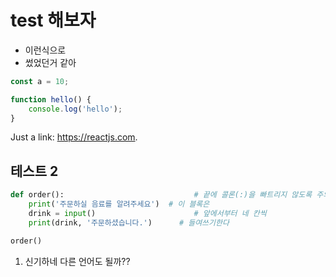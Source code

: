 # test 해보자

- 이런식으로
- 썼었던거 같아

```js
const a = 10;

function hello() {
	console.log('hello');
}
```

Just a link: https://reactjs.com.

## 테스트 2

```py
def order():                             # 끝에 콜론(:)을 빠트리지 않도록 주의
    print('주문하실 음료를 알려주세요')  # 이 블록은
    drink = input()                      # 앞에서부터 네 칸씩
    print(drink, '주문하셨습니다.')      # 들여쓰기한다

order()
```

1. 신기하네 다른 언어도 될까??
